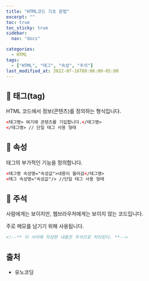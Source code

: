 ```yaml
---
title: "HTML코드 기초 문법"
excerpt: ""
toc: true
toc_sticky: true
sidebar:
  nav: "docs"

categories:
  - HTML
tags:
  - ["HTML", "태그", "속성", "주석"]
last_modified_at: 2022-07-16T08:06:00-05:00
---
```


## 📄 태그(tag)

HTML 코드에서 정보(콘텐츠)를 정의하는 형식입니다.

```html
<태그명> 여기에 콘텐츠를 기입합니다.</태그명>
</태그명> // 단일 태그 사용 형태
```

## 📄 속성

태그의 부가적인 기능을 정의합니다.

```html
<태그명 속성명="속성값">내용이 들어감</태그명>
<태그 속성명="속성값"/> //단일 태그 사용 형태
```

## 📄 주석

사람에게는 보이지만, 웹브라우저에게는 보이지 않는 코드입니다.

주로 메모를 남기기 위해 사용됩니다.

```html
<!--** 이 사이에 작성한 내용은 주석으로 처리된다. **-->
```

## 출처

- 유노코딩
